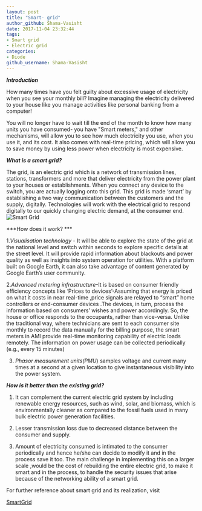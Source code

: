 ```yaml
---
layout: post
title: "Smart- grid"
author_github: Shama-Vasisht
date: 2017-11-04 23:32:44
tags:
- Smart grid
- Electric grid
categories:
- Diode
github_username: Shama-Vasisht
---
```

***Introduction***

How many times have you felt guilty about excessive usage of electricity
when you see your monthly bill? Imagine managing the electricity
delivered to your house like you manage activities like personal banking
from a computer!

You will no longer have to wait till the end of the month to know how
many units you have consumed- you have "Smart meters," and other
mechanisms, will allow you to see how much electricity you use, when you
use it, and its cost. It also comes with real-time pricing, which will
allow you to save money by using less power when electricity is most
expensive.

***What is a smart grid?***

The grid, is an electric grid which is a network of transmission lines,
stations, transformers and more that deliver electricity from the power
plant to your houses or establishments. When you connect any device to
the switch, you are actually logging onto this grid. This grid is made
‘smart’ by establishing a two way communication between the customers
and the supply, digitally. Technologies will work with the electrical
grid to respond digitally to our quickly changing electric demand, at
the consumer end.
![Smart Grid](./media/image1.gif)

***How does it work? ***

1.*Visualisation technology* - It will be able to explore the state of
the grid at the national level and switch within seconds to explore
specific details at the street level. It will provide rapid information
about blackouts and power quality as well as insights into system
operation for utilities. With a platform built on Google Earth, it can
also take advantage of content generated by Google Earth’s user
community.

2.*Advanced metering infrastructure*-It is based on consumer friendly
efficiency concepts like ‘Prices to devices’-Assuming that energy is
priced on what it costs in near real-time ,price signals are relayed to
“smart” home controllers or end-consumer devices .The devices, in turn,
process the information based on consumers’ wishes and power
accordingly. So, the house or office responds to the occupants, rather
than vice-versa. Unlike the traditional way, where technicians are sent
to each consumer site monthly to record the data manually for the
billing purpose, the smart meters in AMI provide real-time monitoring
capability of electric loads remotely. The information on power usage
can be collected periodically (e.g., every 15 minutes)

3. *Phasor measurement units(PMU*) samples voltage and current many
times at a second at a given location to give instantaneous visibility
into the power system.

***How is it better than the existing grid?***

1.  It can complement the current electric grid system by including
    renewable energy resources, such as wind, solar, and biomass, which
    is environmentally cleaner as compared to the fossil fuels used in
    many bulk electric power generation facilities.

2.  Lesser transmission loss due to decreased distance between the
    consumer and supply.

3.  Amount of electricity consumed is intimated to the consumer
    periodically and hence he/she can decide to modify it and in the
    process save it too. The main challenge in implementing this on a
    larger scale ,would be the cost of rebuilding the entire electric
    grid, to make it smart and in the process, to handle the security
    issues that arise because of the networking ability of a smart grid.

For further reference about smart grid and its realization, visit

[SmartGrid](https://energy.gov/oe/activities/technology-development/grid-modernization-and-smart-grid)
